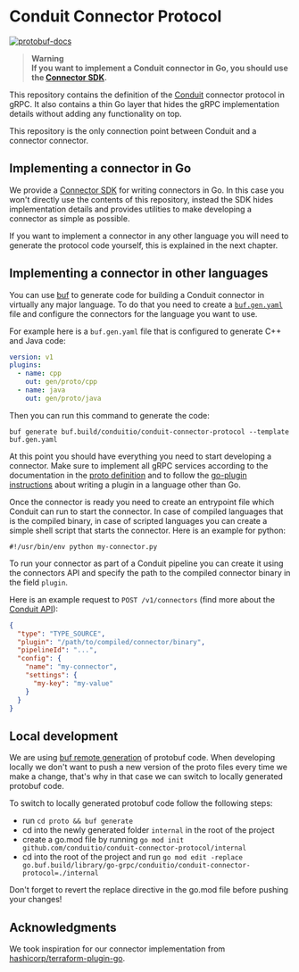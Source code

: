 # Conduit Connector Protocol

[![protobuf-docs](https://img.shields.io/badge/protobuf-docs-blue)](https://buf.build/conduitio/conduit-connector-protocol/docs/main:connector.v1)

> **Warning**  
> **If you want to implement a Conduit connector in Go, you should use the
[Connector SDK](https://github.com/ConduitIO/conduit-connector-sdk).**

This repository contains the definition of the [Conduit](https://github.com/conduitio/conduit) connector protocol in gRPC.
It also contains a thin Go layer that hides the gRPC implementation details without adding any functionality on top.

This repository is the only connection point between Conduit and a connector connector.

## Implementing a connector in Go

We provide a [Connector SDK](https://github.com/ConduitIO/conduit-connector-sdk) for writing connectors in Go. In
this case you won't directly use the contents of this repository, instead the SDK hides implementation details and
provides utilities to make developing a connector as simple as possible.

If you want to implement a connector in any other language you will need to generate the protocol code yourself,
this is explained in the next chapter.

## Implementing a connector in other languages

You can use [buf](https://buf.build/) to generate code for building a Conduit connector in virtually any major language. To
do that you need to create a [`buf.gen.yaml`](https://docs.buf.build/generate/usage#create-a-bufgenyaml) file and
configure the connectors for the language you want to use.

For example here is a `buf.gen.yaml` file that is configured to generate C++ and Java code:

```yaml
version: v1
plugins:
  - name: cpp
    out: gen/proto/cpp
  - name: java
    out: gen/proto/java
```

Then you can run this command to generate the code:

```shell
buf generate buf.build/conduitio/conduit-connector-protocol --template buf.gen.yaml
```

At this point you should have everything you need to start developing a connector. Make sure to implement all gRPC
services according to the documentation in the
[proto definition](https://buf.build/conduitio/conduit-connector-protocol/file/main/connector/v1/connector.proto) and to follow
the [go-plugin instructions](https://github.com/hashicorp/go-plugin/blob/master/docs/guide-plugin-write-non-go.md)
about writing a plugin in a language other than Go.

Once the connector is ready you need to create an entrypoint file which Conduit can run to start the connector. In case of
compiled languages that is the compiled binary, in case of scripted languages you can create a simple shell script that
starts the connector. Here is an example for python:

```
#!/usr/bin/env python my-connector.py
```

To run your connector as part of a Conduit pipeline you can create it using the connectors API and specify the
path to the compiled connector binary in the field `plugin`.

Here is an example request to `POST /v1/connectors` (find more about the [Conduit API](https://github.com/conduitio/conduit#api)):

```json
{
  "type": "TYPE_SOURCE",
  "plugin": "/path/to/compiled/connector/binary",
  "pipelineId": "...",
  "config": {
    "name": "my-connector",
    "settings": {
      "my-key": "my-value"
    }
  }
}
```

## Local development

We are using [buf remote generation](https://docs.buf.build/bsr/remote-generation/overview) of protobuf code. When
developing locally we don't want to push a new version of the proto files every time we make a change, that's why in
that case we can switch to locally generated protobuf code.

To switch to locally generated protobuf code follow the following steps:

- run `cd proto && buf generate`
- cd into the newly generated folder `internal` in the root of the project
- create a go.mod file by running `go mod init github.com/conduitio/conduit-connector-protocol/internal`
- cd into the root of the project and run `go mod edit -replace go.buf.build/library/go-grpc/conduitio/conduit-connector-protocol=./internal`

Don't forget to revert the replace directive in the go.mod file before pushing your changes!

## Acknowledgments

We took inspiration for our connector implementation from
[hashicorp/terraform-plugin-go](https://github.com/hashicorp/terraform-plugin-go).
